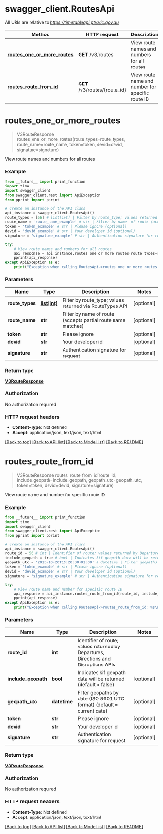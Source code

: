 # swagger_client.RoutesApi

All URIs are relative to *https://timetableapi.ptv.vic.gov.au*

Method | HTTP request | Description
------------- | ------------- | -------------
[**routes_one_or_more_routes**](RoutesApi.md#routes_one_or_more_routes) | **GET** /v3/routes | View route names and numbers for all routes
[**routes_route_from_id**](RoutesApi.md#routes_route_from_id) | **GET** /v3/routes/{route_id} | View route name and number for specific route ID


# **routes_one_or_more_routes**
> V3RouteResponse routes_one_or_more_routes(route_types=route_types, route_name=route_name, token=token, devid=devid, signature=signature)

View route names and numbers for all routes

### Example
```python
from __future__ import print_function
import time
import swagger_client
from swagger_client.rest import ApiException
from pprint import pprint

# create an instance of the API class
api_instance = swagger_client.RoutesApi()
route_types = [56] # list[int] | Filter by route_type; values returned via RouteTypes API (optional)
route_name = 'route_name_example' # str | Filter by name  of route (accepts partial route name matches) (optional)
token = 'token_example' # str | Please ignore (optional)
devid = 'devid_example' # str | Your developer id (optional)
signature = 'signature_example' # str | Authentication signature for request (optional)

try:
    # View route names and numbers for all routes
    api_response = api_instance.routes_one_or_more_routes(route_types=route_types, route_name=route_name, token=token, devid=devid, signature=signature)
    pprint(api_response)
except ApiException as e:
    print("Exception when calling RoutesApi->routes_one_or_more_routes: %s\n" % e)
```

### Parameters

Name | Type | Description  | Notes
------------- | ------------- | ------------- | -------------
 **route_types** | [**list[int]**](int.md)| Filter by route_type; values returned via RouteTypes API | [optional] 
 **route_name** | **str**| Filter by name  of route (accepts partial route name matches) | [optional] 
 **token** | **str**| Please ignore | [optional] 
 **devid** | **str**| Your developer id | [optional] 
 **signature** | **str**| Authentication signature for request | [optional] 

### Return type

[**V3RouteResponse**](V3RouteResponse.md)

### Authorization

No authorization required

### HTTP request headers

 - **Content-Type**: Not defined
 - **Accept**: application/json, text/json, text/html

[[Back to top]](#) [[Back to API list]](../README.md#documentation-for-api-endpoints) [[Back to Model list]](../README.md#documentation-for-models) [[Back to README]](../README.md)

# **routes_route_from_id**
> V3RouteResponse routes_route_from_id(route_id, include_geopath=include_geopath, geopath_utc=geopath_utc, token=token, devid=devid, signature=signature)

View route name and number for specific route ID

### Example
```python
from __future__ import print_function
import time
import swagger_client
from swagger_client.rest import ApiException
from pprint import pprint

# create an instance of the API class
api_instance = swagger_client.RoutesApi()
route_id = 56 # int | Identifier of route; values returned by Departures, Directions and Disruptions APIs
include_geopath = true # bool | Indicates kif geopath data will be returned (default = false) (optional)
geopath_utc = '2013-10-20T19:20:30+01:00' # datetime | Filter geopaths by date (ISO 8601 UTC format) (default = current date) (optional)
token = 'token_example' # str | Please ignore (optional)
devid = 'devid_example' # str | Your developer id (optional)
signature = 'signature_example' # str | Authentication signature for request (optional)

try:
    # View route name and number for specific route ID
    api_response = api_instance.routes_route_from_id(route_id, include_geopath=include_geopath, geopath_utc=geopath_utc, token=token, devid=devid, signature=signature)
    pprint(api_response)
except ApiException as e:
    print("Exception when calling RoutesApi->routes_route_from_id: %s\n" % e)
```

### Parameters

Name | Type | Description  | Notes
------------- | ------------- | ------------- | -------------
 **route_id** | **int**| Identifier of route; values returned by Departures, Directions and Disruptions APIs | 
 **include_geopath** | **bool**| Indicates kif geopath data will be returned (default &#x3D; false) | [optional] 
 **geopath_utc** | **datetime**| Filter geopaths by date (ISO 8601 UTC format) (default &#x3D; current date) | [optional] 
 **token** | **str**| Please ignore | [optional] 
 **devid** | **str**| Your developer id | [optional] 
 **signature** | **str**| Authentication signature for request | [optional] 

### Return type

[**V3RouteResponse**](V3RouteResponse.md)

### Authorization

No authorization required

### HTTP request headers

 - **Content-Type**: Not defined
 - **Accept**: application/json, text/json, text/html

[[Back to top]](#) [[Back to API list]](../README.md#documentation-for-api-endpoints) [[Back to Model list]](../README.md#documentation-for-models) [[Back to README]](../README.md)

